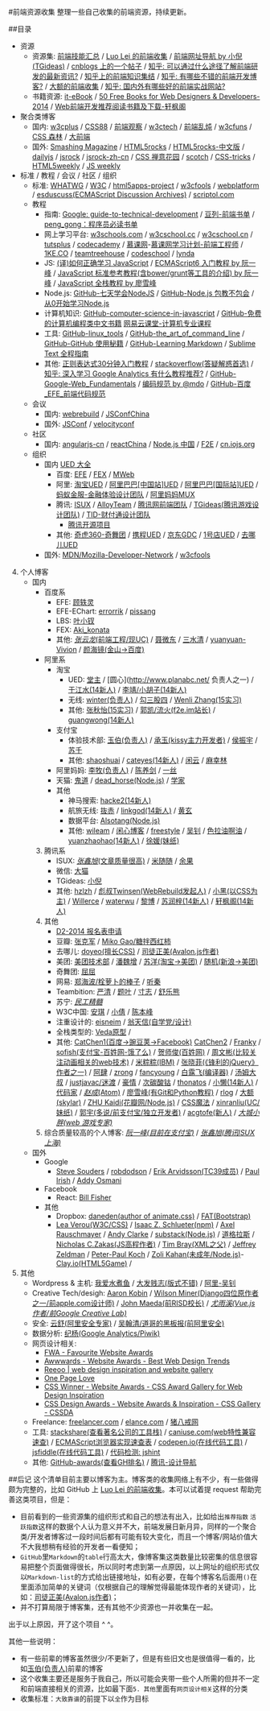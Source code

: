 #前端资源收集
整理一些自己收集的前端资源，持续更新。


##目录
- 资源
	- 资源集: [前端技能汇总](https://github.com/JacksonTian/fks) / [Luo Lei 的前端收集](https://github.com/foru17/front-end-collect) / [前端网址导航 by 小倪(TGideas)](http://www.whycss.com/) / [cnblogs 上的一个帖子](http://www.cnblogs.com/jingangel/archive/2012/06/16/2551535.html) / [知乎: 可以通过什么途径了解前端研发的最新资讯?](http://www.zhihu.com/question/29940477/answer/46269351) / [知乎上的前端知识集结](http://www.zhihu.com/question/20246142) / [知乎: 有哪些不错的前端开发博客?](http://www.zhihu.com/question/19951193) / [大额的前端收集](http://www.cnblogs.com/skylar/p/front-end-resource-javascript.html) / [知乎: 国内外有哪些好的前端实战网站?](http://www.zhihu.com/question/21034316)
	- 书籍资源: [it-eBook](http://it-ebooks.info/) / [50 Free Books for Web Designers & Developers-2014](http://speckyboy.com/2015/01/12/free-web-design-ebooks-2014/) / [Web前端开发推荐阅读书籍及下载-轩枫阁](http://www.xuanfengge.com/fe-books.html)
- 聚合类博客
	- 国内: [w3cplus](http://www.w3cplus.com/) / [CSS88](http://www.css88.com/) / [前端观察](http://www.qianduan.net/) / [w3ctech](http://www.w3ctech.com/) / [前端乱炖](http://www.html-js.com/) / [w3cfuns](http://www.w3cfuns.com/) / [CSS 森林](http://www.cssforest.org/) / [大前端](http://www.daqianduan.com/)
	- 国外: [Smashing Magazine](http://www.smashingmagazine.com/) / [HTML5rocks](http://www.html5rocks.com/) / [HTML5rocks-中文版](http://www.html5rocks.com/zh/) / [dailyjs](http://dailyjs.com/) / [jsrock](http://jsrocks.org/) / [jsrock-zh-cn](http://jsrocks.org/cn/) / [CSS 禅意花园](http://www.csszengarden.com/) / [scotch](https://scotch.io/) / [CSS-tricks](https://css-tricks.com/) / [HTML5weekly](http://html5weekly.com/) / [JS weekly](http://javascriptweekly.com/)
- 标准 / 教程 / 会议 / 社区 / 组织
	- 标准: [WHATWG](https://whatwg.org/) / [W3C](https://www.w3.org) / [html5apps-project](http://html5apps-project.eu/) / [w3cfools](http://www.w3fools.com/) / [webplatform](http://www.webplatform.org/) / [esduscuss(ECMAScript Discussion Archives)](https://esdiscuss.org/) / [scriptol.com](http://www.scriptol.com/)
	- 教程
		- 指南: [Google: guide-to-technical-development](https://www.google.com/about/careers/students/guide-to-technical-development.html) / [豆列-前端书单](http://www.douban.com/doulist/37622307/) / [peng_gong：程序员必读书单](http://lucida.me/blog/developer-reading-list/)
		- 网上学习平台: [w3schools.com](http://www.w3schools.com/) / [w3cschool.cc](http://www.w3cschool.cc/) / [w3cschool.cn](http://www.w3cschool.cn/) / [tutsplus](http://tutsplus.com/) / [codecademy](http://www.codecademy.co) / [慕课网](http://www.imooc.com/)-[慕课网学习计划-前端工程师](http://www.imooc.com/course/programdetail/pid/32?from=itblog) / [1KE.CO](http://1ke.co/) / [teamtreehouse](https://teamtreehouse.com/) / [codeschool](https://www.codeschool.com/) / [lynda](http://www.lynda.com/)
		- JS: [(译)如何正确学习 JavaScript](http://www.crimx.com/2014/05/15/how-to-learn-javascript-properly/) / [ECMAScript6 入门教程 by 阮一峰](http://es6.ruanyifeng.com/) / [JavaScript 标准参考教程(含bower/grunt等工具的介绍) by 阮一峰](https://github.com/ruanyf/jstutorial) / [JavaScript 全栈教程 by 廖雪峰](http://www.liaoxuefeng.com/wiki/001434446689867b27157e896e74d51a89c25cc8b43bdb3000)
		- Node.js: [GitHub-七天学会NodeJS](https://github.com/nqdeng/7-days-nodejs) / [GitHub-Node.js 包教不包会](https://github.com/alsotang/node-lessons) /  [从0开始学习Node.js](http://blog.fens.me/series-nodejs/)
		- 计算机知识: [GitHub-computer-science-in-javascript](https://github.com/nzakas/computer-science-in-javascript) / [GitHub-免费的计算机编程类中文书籍](https://github.com/justjavac/free-programming-books-zh_CN) [网易云课堂-计算机专业课程](http://study.163.com/curricula/cs.htm)
		- 工具: [GitHub-linux_tools](https://github.com/me115/linuxtools_rst) / [GitHub-the_art_of_command_line](https://github.com/jlevy/the-art-of-command-line) / [GitHub-GitHub 使用秘籍](https://github.com/tiimgreen/github-cheat-sheet) / [GitHub-Learning Markdown](https://github.com/LearnShare/Learning-Markdown) / [Sublime Text 全程指南](http://zh.lucida.me/blog/sublime-text-complete-guide/) 
		- 其他: [正则表达式30分钟入门教程](http://deerchao.net/tutorials/regex/regex.htm) / [stackoverflow(答疑解惑首选)](http://stackoverflow.com/) / [知乎: 深入学习 Google Analytics 有什么教程推荐?](http://www.zhihu.com/question/19599402) / [GitHub-Google-Web_Fundamentals](https://github.com/google/WebFundamentals) / [编码规范 by @mdo](http://codeguide.bootcss.com/) / [GitHub-百度_EFE_前端代码规范](https://github.com/ecomfe/spec)
	- 会议
		- 国内: [webrebuild](http://www.webrebuild.org/) / [JSConfChina](http://jsconf.cn/)
		- 国外: [JSConf](http://jsconf.com/) / [velocityconf](http://velocityconf.com/)
	- 社区
		- 国内: [angularjs-cn](http://angularjs.cn/) / [reactChina](http://react-china.org/) / [Node.js 中国](https://cnodejs.org/) / [F2E](http://www.f2e.im/) / [cn.iojs.org](http://cn.iojs.org/)
	- 组织
		- 国内
			[UED 大全](http://rensanning.iteye.com/blog/1585046)
			- 百度: [EFE](http://efe.baidu.com) / [FEX](http://fex.baidu.com/) / [MWeb](http://mweb.baidu.com/)
			- 阿里: [淘宝UED](http://ued.taobao.org/blog/) / [阿里巴巴[中国站]UED](http://www.aliued.cn/) / [阿里巴巴[国际站]UED](http://www.aliued.com/) / [蚂蚁金服-金融体验设计团队](http://alipayifed.com) / [阿里妈妈MUX](http://mux.alimama.com/)
			- 腾讯: [ISUX](http://isux.tencent.com/) / [AlloyTeam](http://www.alloyteam.com/) / [腾讯网前端团队](http://qqfe.org/) / [TGideas(腾讯游戏设计团队)](http://tgideas.qq.com/) / [TID-财付通设计团队](http://tid.tenpay.com/)
				- [腾讯开源项目](http://tencentopen.github.io/)
			- 其他: [奇虎360-奇舞团](http://www.75team.com/) / [携程UED](http://ued.ctrip.com/blog/?cat=3) / [京东GDC](http://jdc.jd.com/about) / [1号店UED](http://ued.yhd.com/blog) / [去哪儿UED](http://ued.yhd.com/blog)
		- 国外: [MDN/Mozilla-Developer-Network](https://developer.mozilla.org) / [w3cfools](http://www.w3fools.com/)
4. 个人博客
	- 国内
		- 百度系
			- EFE: [顾轶灵](http://lync.in/)
			- EFE-EChart: [errorrik](http://hi.baidu.com/erik168) / [pissang](http://weibo.com/pissang)
			- LBS: [叶小钗](http://www.cnblogs.com/yexiaochai)
			- FEX: [Aki_konata](http://weibo.com/p/1005051698334494/home?from=page_100505&mod=TAB#place)
			- 其他: [_张云龙_(前端工程/现UC)](https://github.com/fouber/blog) / [聂微东](http://www.cnblogs.com/Darren_code/) / [三水清](http://js8.in/) / [yuanyuan-Vivion](http://www.bokeyy.com/) / [颜海镜(金山->百度)](http://yanhaijing.com/)
		- 阿里系
			- 淘宝
				- UED: [堂主](http://www.osmn00.com) / [圆心](http://www.planabc.net/ 负责人之一) / [于江水(14新人)](http://yujiangshui.com/) / [李靖/小胡子(14新人)](http://barretlee.com/)
				- 无线: [winter(负责人)](http://www.cnblogs.com/winter-cn) / [勾三股四](http://jiongks.name/about/) / [Wenli Zhang(15实习)](http://zhangwenli.com/)
				- 其他: [张秋怡(15实习)](http://joyeecheung.cnblogs.com/) / [郭凯/流火(f2e.im站长)](http://www.benben.cc/) / [guangwong(14新人)](http://guangwong.com/)
			- 支付宝
				- 体验技术部: [玉伯(负责人)](http://lifesinger.github.com/) / [承玉(kissy主力开发者)](http://blog.yiminghe.me/) / [侯振宇](http://www.cnblogs.com/sskyy/) / [苏千](http://fengmk2.com/)
				- 其他: [shaoshuai](http://shaoshuai.me/) / [cateyes(14新人)](http://cateyes.blue/) / [闲云](http://hotoo.me/) / [麻幸林](http://www.hsinglin.com)
			- 阿里妈妈: [李牧(负责人)](http://limu.iteye.com/) / [陈养剑](http://cyj.me/about/) / [一丝](http://www.iyunlu.com/view/)
			- 天猫: [鬼道](http://luics.com/?from=inf&wvr=5&loc=infblog) / [dead_horse(Node.js)](https://github.com/dead-horse) / [学家](http://6174.github.io/)
			- 其他
				- 神马搜索: [hacke2(14新人)](http://www.hacke2.cn/)
				- 航旅无线: [抜赤](http://jayli.github.io/blog/) / [linkgod(14新人)](http://www.linkgod.net/) / [黄玄](http://huangxuan.me/)
				- 数据平台: [Alsotang(Node.js)](http://fxck.it)
				- 其他: [wileam](http://wileam.com/) / [闲心博客](http://sentsin.com/) / [freestyle](http://freestyle21.cn/about/) / [吴钊](http://www.neoease.com/) / [色拉油啊油](http://www.cnblogs.com/dolphinX/) / [yuanzhaohao(14新人)](http://www.yuanzhaohao.com/) / [徐媛(妹纸)](http://xuyuan923.github.io/)
		3. 腾讯系
			- ISUX: [_张鑫旭_(文章质量很高)](http://www.zhangxinxu.com/) / [米随随](http://s5s5.me/) / [余果](http://yuguo.us/)
			- 微信: [大猫](http://bigc.at/)
			- TGideas: [小倪](http://www.smallni.com/about/)
			- 其他: [hzlzh](http://hzlzh.io/) / [彪叔Twinsen(WebRebuild发起人)](http://www.twinsenliang.net/) / [小黑(以CSS为主)](http://xiaoho.com/) / [Willerce](http://willerce.com/) / [waterwu](http://blog.waterwu.me/) / [黎博](http://www.mxgw.info/) / [苏润梓(14新人)](http://www.surunzi.com/) / [轩枫阁(14新人)](http://www.xuanfengge.com/)
		4. 其他
			- [D2-2014 报名表申请](https://github.com/soulteary/Get-D2-2014-Ticket/tree/master/tickets)
			- 豆瓣: [张克军](http://hikejun.com/) / [Miko Gao/糖拌西红柿](http://gaowhen.com/)
			- 去哪儿: [doyeo(擅长CSS)](http://blog.doyoe.com/) / [司徒正美(Avalon.js作者)](http://www.cnblogs.com/rubylouvre/)
			- 美团: [美团技术部](http://tech.meituan.com/) / [潘魏增](http://panweizeng.com/?from=inf&wvr=5&loc=infblog) / [苏洋(淘宝->美团)](http://www.soulteary.com/)	/ [随机(新浪->美团)](http://random.cnblogs.com)
			- 奇舞团: [屈屈](https://www.imququ.com/)
			- 网易: [郑海波/栓萝卜的棒子](http://leeluolee.github.io/) / [听秦](http://weibo.com/unbug)
			- Teambition: [严清](http://github.com/zensh) / [题叶](http://tiye.me) / [寸志](http://island205.com/) / [舒乐熊](http://sunebear.com/about)
			- 苏宁: [_民工精髓_](http://xufei.gitpress.org)
			- W3C中国: [安琪](http://weibo.com/angelatw3c) / [小倩](http://weibo.com/siusinng) / [陈本峰](http://weibo.com/chenbenfeng)
			- 注重设计的: [eisneim](http://eisneim.github.io/) / [翁天信(自学党/设计)](http://blog.dandyweng.com/)
			- 全栈类型的: [Veda原型](http://www.nowamagic.net/) /
			- 其他: [CatChen1(百度->豌豆荚->Facebook)](http://chinese.catchen.me/) [CatChen2](http://cathsfz.cnblogs.com/) / [Franky](http://www.cnblogs.com/_franky/) / [sofish(支付宝-百姓网-饿了么)](http://sofi.sh/) / [贺师俊(百姓网)](http://hax.iteye.com/) / [周文彬(比较关注动画相关的web技术)](http://www.zhouwenbin.com) / [米粽粽(IBM)](http://myst729.github.io/) / [张晓菲(《锋利的jQuery》作者之一)](http://shawphy.com/) / [阿肆](http://www.ivershuo.com/) / [zrong](http://zengrong.net/) / [fancyoung](http://fancyoung.com/) / [白露飞(编译器)](http://typeof.net/) / [汤姆大叔](http://www.cnblogs.com/TomXu) / [justjavac/迷渡](http://justjavac.com/) / [豪情](http://jikey.cnblogs.com/) / [次碳酸钴](http://www.web-tinker.com/) /  [thonatos](http://www.thonatos.com/blog) / [小懒(14新人)](http://laispace.com/) / [代码家](http://blog.daimajia.com/) / [_赵成_(Atom)](http://cheng.guru/) / [廖雪峰(有Git和Python教程)](http://www.liaoxuefeng.com/) / [rlog](http://rlog.cn/) / [大额(skylar)](http://www.cnblogs.com/) / [ZHU Kaidi(花瓣网/Node.js)](http://xcoder.in/) / [CSS魔法](https://github.com/cssmagic/blog) / [xinranliu(UC/妹纸)](http://xinranliu.me/) / [郭宇(多说/前支付宝/独立开发者)](http://guoyu.me/) / [acgtofe(新人)](http://acgtofe.com/) / [_大城小胖(web 游戏专家)_](http://weibo.com/finscn)
		5. 综合质量较高的个人博客: [_阮一峰(目前在支付宝)_](http://www.ruanyifeng.com/blog/) / [_张鑫旭(腾讯ISUX上海)_](http://www.zhangxinxu.com/)
	- 国外
		- Google
			- [Steve Souders](http://www.stevesouders.com/) / [robdodson](http://robdodson.me/) / [Erik Arvidsson(TC39成员)](http://erik.eae.net) / [Paul Irish](http://www.paulirish.com/) / [Addy Osmani](http://addyosmani.com/blog/)
		- Facebook
			- React: [Bill Fisher](http://fisherwebdev.com/about)
		- 其他
			- Dropbox: [daneden(author of animate.css)](http://daneden.me/) / [FAT(Bootstrap)](http://byfat.xxx/)
			- [Lea Verou(W3C/CSS)](http://lea.verou.me/) / [Isaac Z. Schlueter(npm)](http://izs.me/) / [Axel Rauschmayer](http://www.2ality.com/) / [Andy Clarke](http://www.stuffandnonsense.co.uk/)
 / [substack(Node.js)](http://substack.net/) / [道格拉斯](http://www.crockford.com/) / [Nicholas C.Zakas(JS高程作者)](http://www.nczonline.net/) / [Tim Bray(XML之父)](http://www.tbray.org/ongoing/) / [Jeffrey Zeldman](http://www.zeldman.com/) / [Peter-Paul Koch](http://www.webstandards.org/about/members/ppk/) / [Zoli Kahan(未成年/Node.js)](https://github.com/Zolmeister)-[Clay.io(HTML5Game)](https://clay.io/) /
5. 其他
	- Wordpress & 主机: [我爱水煮鱼](http://blog.wpjam.com/) / [大发贱志(版式不错)](http://fatesinger.com/) / [阿里-吴钊](http://www.neoease.com/)
	- Creative Tech/desigh: [Aaron Kobin](http://www.aaronkoblin.com/) / [Wilson Miner(Django四位原作者之一/前apple.com设计师)](http://wilsonminer.com/) / [John Maeda(前RISD校长)](http://en.wikipedia.org/wiki/John_Maeda) / [_尤雨溪(Vue.js作者/前Google Creative Lab)_](http://evanyou.me/)
	- 安全: [云舒(阿里安全专家)](http://www.icylife.net/) / [吴翰清/道哥的黑板报(前阿里安全)](http://www1.taosay.net/)
	- 数据分析: [纪杨(Google Analytics/Piwik)](http://jiyang.me/)
	- 网页设计相关:
		- [FWA - Favourite Website Awards](http://www.thefwa.com/)
		- [Awwwards - Website Awards - Best Web Design Trends](http://www.awwwards.com/)
		- [Reeoo | web design inspiration and website gallery](http://reeoo.com/)
		- [One Page Love](https://onepagelove.com/)
		- [CSS Winner - Website Awards - CSS Award Gallery for Web Design Inspiration](http://www.csswinner.com/)
		- [CSS Design Awards - Website Awards &amp; Inspiration - CSS Gallery - CSSDA](http://www.cssdesignawards.com/)
	- Freelance: [freelancer.com](https://www.freelancer.com) / [elance.com](https://www.elance.com/) / [猪八戒网](http://www.zhubajie.com/)
	- 工具: [stackshare(查看著名公司的工具栈)](http://stackshare.io/) / [caniuse.com(web特性兼容速查)](http://caniuse.com/) / [ECMAScript浏览器实现速查表](http://kangax.github.io/compat-table/es5/) / [codepen.io(在线代码工具)](http://codepen.io/) / [jsfiddle(在线代码工具)](http://jsfiddle.net/) / [代码检测: jshint](http://jshint.com/)
	- 其他: [GitHub-awards(查看GH排名)](http://github-awards.com/) / [腾讯-设计导航](http://idesign.qq.com/)

##后记
这个清单目前主要以博客为主。博客类的收集网络上有不少，有一些做得颇为完整的，比如 GitHub 上 [Luo Lei 的前端收集](https://github.com/foru17/front-end-collect)。本可以试着提 request 帮助完善这类项目，但是：

- 目前看到的一些资源集的组织形式和自己的想法有出入，比如给出`推荐指数` `活跃指数`这样的数据个人认为意义并不大，前端发展日新月异，同样的一个聚合类/开发者博客过一段时间后都有可能有较大变化，而且一个博客/网站价值大不大我想稍有经验的开发者一看便知；
- `GitHub`里`Markdown`的`table`行高太大，像博客集这类数量比较密集的信息很容易把整个页面做得很长，所以同时考虑到第一点原因，以上网址的组织形式仅以`Markdown-list`的方式给出链接地址，如有必要，在每个博客名后面用`()`在里面添加简单的关键词（仅根据自己的理解觉得最能体现作者的关键词），比如：[司徒正美(Avalon.js作者)](http://www.cnblogs.com/rubylouvre/)；
- 并不打算局限于博客集，还有其他不少资源也一并收集在一起。

出于以上原因，开了这个项目 ^ ^。

其他一些说明：

- 有一些前辈的博客虽然很少/不更新了，但是有些旧文也是很值得一看的，比如[玉伯(负责人)](http://lifesinger.github.com/)前辈的博客
- 这个收集主要还是服务于我自己，所以可能会夹带一些个人所需的但并不一定和前端直接相关的资源，比如最下面`5. 其他`里面有`网页设计相关`这样的分类
- 收集标准：`大致靠谱`的前提下以`全`作为目标













